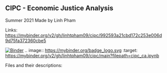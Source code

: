 ## CIPC - Economic Justice Analysis 
Summer 2021 
Made by Linh Pham

Links: 
https://mybinder.org/v2/gh/linhtpham09/cipc/992593a21cbd172c253e006d9d75fa372360cbe5

[![Binder](https://mybinder.org/badge_logo.svg)](https://mybinder.org/v2/gh/linhtpham09/cipc/main?filepath=cipc_ca.ipynb)
.. image:: https://mybinder.org/badge_logo.svg
 :target: https://mybinder.org/v2/gh/linhtpham09/cipc/main?filepath=cipc_ca.ipynb

Files and their descriptions: 
